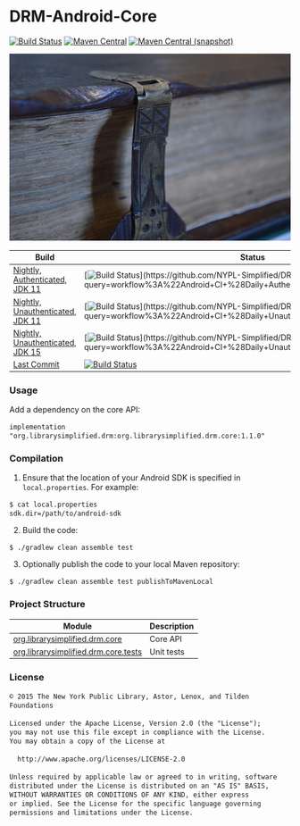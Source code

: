 DRM-Android-Core
=====================

[![Build Status](https://img.shields.io/github/workflow/status/NYPL-Simplified/DRM-Android-Core/Android%20CI%20(Authenticated)?style=flat-square)](https://github.com/NYPL-Simplified/DRM-Android-Core/actions?query=workflow%3A%22Android+CI+%28Authenticated%29%22)
[![Maven Central](https://img.shields.io/maven-central/v/org.librarysimplified.drm/org.librarysimplified.drm.core?style=flat-square)](https://repo1.maven.org/maven2/org/librarysimplified/drm/)
[![Maven Central (snapshot)](https://img.shields.io/nexus/s/https/oss.sonatype.org/org.librarysimplified.drm/org.librarysimplified.drm.core.svg?style=flat-square)](https://oss.sonatype.org/content/repositories/snapshots/org.librarysimplified.drm/)

![drm](./src/site/resources/drm.jpg?raw=true)

|Build|Status|
|-----|------|
|[Nightly, Authenticated, JDK 11](https://github.com/NYPL-Simplified/DRM-Android-Core/actions?query=workflow%3A%22Android+CI+%28Daily+Authenticated%2C+JDK+11%29%22)|[![Build Status](https://img.shields.io/github/workflow/status/NYPL-Simplified/DRM-Android-Core/Android%20CI%20(Daily%20Authenticated,%20JDK%2011)?style=flat-square)](https://github.com/NYPL-Simplified/DRM-Android-Core/actions?query=workflow%3A%22Android+CI+%28Daily+Authenticated%2C+JDK+11%29%22)|
|[Nightly, Unauthenticated, JDK 11](https://github.com/NYPL-Simplified/DRM-Android-Core/actions?query=workflow%3A%22Android+CI+%28Daily+Unauthenticated%2C+JDK+11%29%22)|[![Build Status](https://img.shields.io/github/workflow/status/NYPL-Simplified/DRM-Android-Core/Android%20CI%20(Daily%20Unauthenticated,%20JDK%2011)?style=flat-square)](https://github.com/NYPL-Simplified/DRM-Android-Core/actions?query=workflow%3A%22Android+CI+%28Daily+Unauthenticated%2C+JDK+11%29%22)|
|[Nightly, Unauthenticated, JDK 15](https://github.com/NYPL-Simplified/DRM-Android-Core/actions?query=workflow%3A%22Android+CI+%28Daily+Unauthenticated%2C+JDK+15%29%22)|[![Build Status](https://img.shields.io/github/workflow/status/NYPL-Simplified/DRM-Android-Core/Android%20CI%20(Daily%20Unauthenticated,%20JDK%2015)?style=flat-square)](https://github.com/NYPL-Simplified/DRM-Android-Core/actions?query=workflow%3A%22Android+CI+%28Daily+Unauthenticated%2C+JDK+15%29%22)|
|[Last Commit](https://github.com/NYPL-Simplified/DRM-Android-Core/actions?query=workflow%3A%22Android+CI+%28Authenticated%29%22)|[![Build Status](https://img.shields.io/github/workflow/status/NYPL-Simplified/DRM-Android-Core/Android%20CI%20(Authenticated)?style=flat-square)](https://github.com/NYPL-Simplified/DRM-Android-Core/actions?query=workflow%3A%22Android+CI+%28Authenticated%29%22)|

### Usage

Add a dependency on the core API:

```
implementation "org.librarysimplified.drm:org.librarysimplified.drm.core:1.1.0"
```

### Compilation

1. Ensure that the location of your Android SDK is specified in `local.properties`.
   For example:

```
$ cat local.properties
sdk.dir=/path/to/android-sdk
```

2. Build the code:

```
$ ./gradlew clean assemble test
```

3. Optionally publish the code to your local Maven repository:

```
$ ./gradlew clean assemble test publishToMavenLocal
```

### Project Structure

|Module|Description|
|------|-----------|
| [org.librarysimplified.drm.core](https://github.com/NYPL-Simplified/DRM-Android-Core/tree/develop/org.librarysimplified.drm.core) | Core API
| [org.librarysimplified.drm.core.tests](https://github.com/NYPL-Simplified/DRM-Android-Core/tree/develop/org.librarysimplified.drm.core.tests) | Unit tests

### License

```
© 2015 The New York Public Library, Astor, Lenox, and Tilden Foundations

Licensed under the Apache License, Version 2.0 (the "License");
you may not use this file except in compliance with the License.
You may obtain a copy of the License at

  http://www.apache.org/licenses/LICENSE-2.0

Unless required by applicable law or agreed to in writing, software
distributed under the License is distributed on an "AS IS" BASIS,
WITHOUT WARRANTIES OR CONDITIONS OF ANY KIND, either express
or implied. See the License for the specific language governing
permissions and limitations under the License.
```
